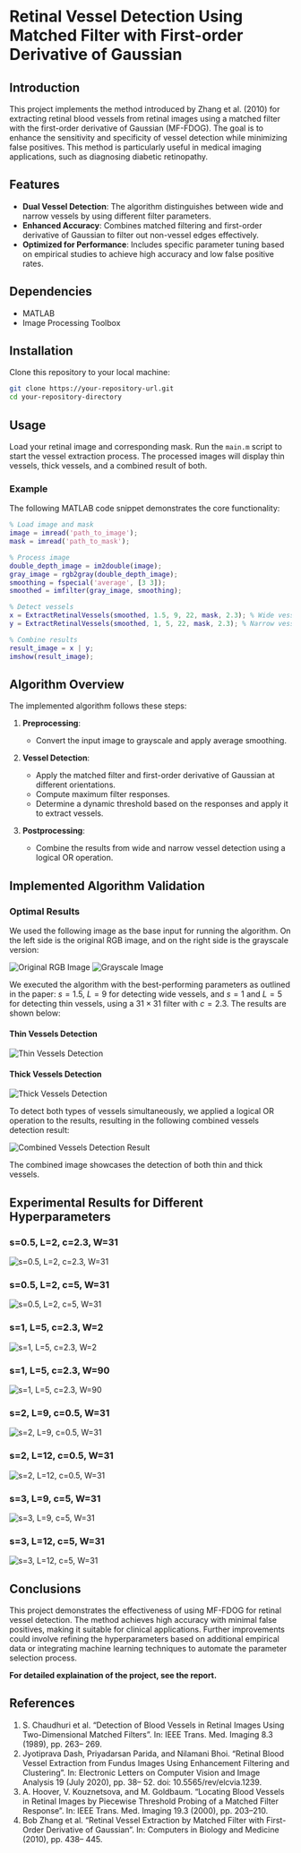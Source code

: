 # Retinal Vessel Detection Using Matched Filter with First-order Derivative of Gaussian

## Introduction

This project implements the method introduced by Zhang et al. (2010) for extracting retinal blood vessels from retinal images using a matched filter with the first-order derivative of Gaussian (MF-FDOG). The goal is to enhance the sensitivity and specificity of vessel detection while minimizing false positives. This method is particularly useful in medical imaging applications, such as diagnosing diabetic retinopathy.

## Features

- **Dual Vessel Detection**: The algorithm distinguishes between wide and narrow vessels by using different filter parameters.
- **Enhanced Accuracy**: Combines matched filtering and first-order derivative of Gaussian to filter out non-vessel edges effectively.
- **Optimized for Performance**: Includes specific parameter tuning based on empirical studies to achieve high accuracy and low false positive rates.

## Dependencies

- MATLAB
- Image Processing Toolbox

## Installation

Clone this repository to your local machine:

```bash
git clone https://your-repository-url.git
cd your-repository-directory
```

## Usage

Load your retinal image and corresponding mask.
Run the `main.m` script to start the vessel extraction process.
The processed images will display thin vessels, thick vessels, and a combined result of both.

### Example

The following MATLAB code snippet demonstrates the core functionality:

```matlab
% Load image and mask
image = imread('path_to_image');
mask = imread('path_to_mask');

% Process image
double_depth_image = im2double(image);
gray_image = rgb2gray(double_depth_image);
smoothing = fspecial('average', [3 3]);
smoothed = imfilter(gray_image, smoothing);

% Detect vessels
x = ExtractRetinalVessels(smoothed, 1.5, 9, 22, mask, 2.3); % Wide vessels
y = ExtractRetinalVessels(smoothed, 1, 5, 22, mask, 2.3); % Narrow vessels

% Combine results
result_image = x | y;
imshow(result_image);
```



## Algorithm Overview

The implemented algorithm follows these steps:

1. **Preprocessing**:
   - Convert the input image to grayscale and apply average smoothing.

2. **Vessel Detection**:
   - Apply the matched filter and first-order derivative of Gaussian at different orientations.
   - Compute maximum filter responses.
   - Determine a dynamic threshold based on the responses and apply it to extract vessels.

3. **Postprocessing**:
   - Combine the results from wide and narrow vessel detection using a logical OR operation.

## Implemented Algorithm Validation

### Optimal Results

We used the following image as the base input for running the algorithm. On the left side is the original RGB image, and on the right side is the grayscale version:

![Original RGB Image](Experiments_Imgs/Original_Image.PNG) ![Grayscale Image](Experiments_Imgs/Gray_Scale_Version_of_Image.PNG)

We executed the algorithm with the best-performing parameters as outlined in the paper: $s=1.5$, $L=9$ for detecting wide vessels, and $s=1$ and $L=5$ for detecting thin vessels, using a $31 \times 31$ filter with $c=2.3$. The results are shown below:

#### Thin Vessels Detection
![Thin Vessels Detection](Experiments_Imgs/Thin_Vessels.PNG)

#### Thick Vessels Detection
![Thick Vessels Detection](Experiments_Imgs/Thick_Vessels.PNG)

To detect both types of vessels simultaneously, we applied a logical OR operation to the results, resulting in the following combined vessels detection result:

![Combined Vessels Detection Result](Experiments_Imgs/Combined_Thick_Thin.PNG)

The combined image showcases the detection of both thin and thick vessels.




## Experimental Results for Different Hyperparameters

### s=0.5, L=2, c=2.3, W=31
![s=0.5, L=2, c=2.3, W=31](Experiments_Imgs/sub_image_1_1.png)

### s=0.5, L=2, c=5, W=31
![s=0.5, L=2, c=5, W=31](Experiments_Imgs/sub_image_1_2.png)

### s=1, L=5, c=2.3, W=2
![s=1, L=5, c=2.3, W=2](Experiments_Imgs/sub_image_2_1.png)

### s=1, L=5, c=2.3, W=90
![s=1, L=5, c=2.3, W=90](Experiments_Imgs/sub_image_2_2.png)

### s=2, L=9, c=0.5, W=31
![s=2, L=9, c=0.5, W=31](Experiments_Imgs/sub_image_3_1.png)

### s=2, L=12, c=0.5, W=31
![s=2, L=12, c=0.5, W=31](Experiments_Imgs/sub_image_3_2.png)

### s=3, L=9, c=5, W=31
![s=3, L=9, c=5, W=31](Experiments_Imgs/sub_image_4_1.png)

### s=3, L=12, c=5, W=31
![s=3, L=12, c=5, W=31](Experiments_Imgs/sub_image_4_2.png)





## Conclusions

This project demonstrates the effectiveness of using MF-FDOG for retinal vessel detection. The method achieves high accuracy with minimal false positives, making it suitable for clinical applications. Further improvements could involve refining the hyperparameters based on additional empirical data or integrating machine learning techniques to automate the parameter selection process.

**For detailed explaination of the project, see the report.**

## References

1. S. Chaudhuri et al. “Detection of Blood Vessels in Retinal Images Using Two-Dimensional Matched Filters”. In: IEEE Trans. Med. Imaging 8.3 (1989), pp. 263– 269.
2. Jyotiprava Dash, Priyadarsan Parida, and Nilamani Bhoi. “Retinal Blood Vessel Extraction from Fundus Images Using Enhancement Filtering and Clustering”. In: Electronic Letters on Computer Vision and Image Analysis 19 (July 2020), pp. 38– 52. doi: 10.5565/rev/elcvia.1239.
3. A. Hoover, V. Kouznetsova, and M. Goldbaum. “Locating Blood Vessels in Retinal Images by Piecewise Threshold Probing of a Matched Filter Response”. In: IEEE Trans. Med. Imaging 19.3 (2000), pp. 203–210.
4. Bob Zhang et al. “Retinal Vessel Extraction by Matched Filter with First-Order Derivative of Gaussian”. In: Computers in Biology and Medicine (2010), pp. 438– 445.



